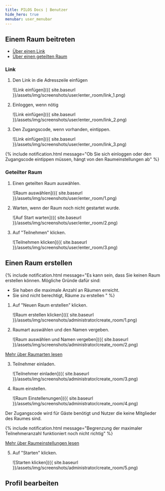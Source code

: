 ```yaml
---
title: PILOS Docs | Benutzer
hide_hero: true
menubar: user_menubar
---
```


## Einem Raum beitreten

- <a href="#link">Über einen Link</a>
- <a href="#geteilter-raum">Über einen geteilten Raum</a>


### Link
1. Den Link in die Adresszeile einfügen

   ![Link einfügen]({{ site.baseurl }}/assets/img/screenshots/user/enter_room/link_1.png)

2. Einloggen, wenn nötig

   ![Link einfügen]({{ site.baseurl }}/assets/img/screenshots/user/enter_room/link_2.png)

3. Den Zugangscode, wenn vorhanden, eintippen.

   ![Link einfügen]({{ site.baseurl }}/assets/img/screenshots/user/enter_room/link_3.png)

{% include notification.html message="Ob Sie sich einloggen oder den Zugangscode eintippen müssen, hängt von den Raumeinstellungen ab" %}


   


### Geteilter Raum
1. Einen geteilten Raum auswählen.

   ![Raum auswählen]({{ site.baseurl }}/assets/img/screenshots/user/enter_room/1.png)

2. Warten, wenn der Raum noch nicht gestartet wurde.

   ![Auf Start warten]({{ site.baseurl }}/assets/img/screenshots/user/enter_room/2.png)

3. Auf "Teilnehmen" klicken.

   ![Teilnehmen klicken]({{ site.baseurl }}/assets/img/screenshots/user/enter_room/3.png)

## Einen Raum erstellen

{% include notification.html message="Es kann sein, dass Sie keinen Raum erstellen können. Mögliche Gründe dafür sind:
* Sie haben die maximale Anzahl an Räumen erreicht.
* Sie sind nicht berechtigt, Räume zu erstellen
" %}

<div class="m-6"></div>

1. Auf "Neuen Raum erstellen" klicken.

   ![Raum erstellen klicken]({{ site.baseurl }}/assets/img/screenshots/administrator/create_room/1.png)

2. Raumart auswählen und den Namen vergeben.

   ![Raum auswählen und Namen vergeben]({{ site.baseurl }}/assets/img/screenshots/administrator/create_room/2.png)

<div class="columns is-centered">
    <a class="button is-primary" href="#">Mehr über Raumarten lesen</a>
</div>

3. Teilnehmer einladen.

   ![Teilnehmer einladen]({{ site.baseurl }}/assets/img/screenshots/administrator/create_room/3.png)

4. Raum einstellen.

   ![Raum Einstellenungen]({{ site.baseurl }}/assets/img/screenshots/administrator/create_room/4.png)

Der Zugangscode wird für Gäste benötigt und Nutzer die keine Mitglieder des Raumes sind.

{% include notification.html message="Begrenzung der maximaler Teilnehmeranzahl funktioniert noch nicht richtig" %}

<div class="m-6"></div>

<div class="columns is-centered">
    <a class="button is-primary" href="#">Mehr über Raumeinstellungen lesen</a>
</div>


5. Auf "Starten" klicken.

   ![Starten klicken]({{ site.baseurl }}/assets/img/screenshots/administrator/create_room/5.png)

## Profil bearbeiten



